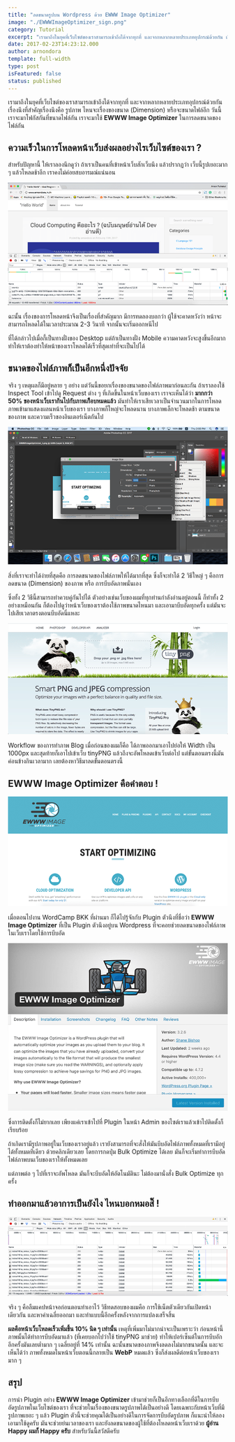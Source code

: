 ```yaml
---
title: "ลดขนาดรูปบน Wordpress ด้วย EWWW Image Optimizer"
image: "./EWWWImageOptimizer_sign.png"
category: Tutorial
excerpt: "เรามาถึงในยุคที่เว็บไซต์ของเราสามารถเข้าถึงได้จากทุกที่ และจากหลากหลายประเภทอุปกรณ์ด้วยกัน เรื่องนึงที่สำคัญเรื่องนึงคือ รูปภาพ ไหนจะเรื่องของขนาด (Dimension) หรือจะขนาดไฟล์อีก"
date: 2017-02-23T14:23:12.000
author: arnondora
template: full-width
type: post
isFeatured: false
status: published
---
```


เรามาถึงในยุคที่เว็บไซต์ของเราสามารถเข้าถึงได้จากทุกที่ และจากหลากหลายประเภทอุปกรณ์ด้วยกัน เรื่องนึงที่สำคัญเรื่องนึงคือ รูปภาพ ไหนจะเรื่องของขนาด (Dimension) หรือจะขนาดไฟล์อีก วันนี้เราจะมาโฟกัสกันที่ขนาดไฟล์กัน เราจะมาใช้ **EWWW Image Optimizer** ในการลดขนาดของไฟล์กัน

## ความเร็วในการโหลดหน้าเว็บส่งผลอย่างไรเว็บไซต์ของเรา ?
สำหรับปัญหานี้ ให้เราลองนึกดูว่า ถ้าเราเป็นคนที่เข้าหน้าเว็บสักเว็บนึง แล้วปรากฏว่า เว็บนี้รูปเยอะมาก ๆ แล้วโหลดช้าอีก เราคงไม่ค่อยสบอารมณ์แน่นอน

![](./EWWWImageOptimizer_3.png)

ฉะนั้น เรื่องของการโหลดหน้าจึงเป็นเรื่องที่สำคัญมาก มีการทดลองบอกว่า ผู้ใช้จะคาดหวังว่า หน้าจะสามารถโหลดได้ในเวลาประมาณ 2-3 วินาที จากนั้นจะเริ่มออกหนีไป

ที่ได้กล่าวไปเมื่อกี้เป็นทางฝั่งของ Desktop แต่ถ้าเป็นทางฝั่ง Mobile ความคาดหวังจะสูงขึ้นอีกมาก ทำให้เราต้องทำให้หน้าของเราโหลดได้เร็วที่สุดเท่าที่จะเป็นไปได้

## ขนาดของไฟล์ภาพก็เป็นอีกหนึ่งปัจจัย
จริง ๆ เหตุผลก็มีอยู่หลาย ๆ อย่าง แต่วันนี้ขอยกเรื่องของขนาดของไฟล์ภาพมาก่อนละกัน ถ้าเราลองใช้ Inspect Tool เข้าไปดู Request ต่าง ๆ ที่เกิดขึ้นในหน้าเว็บของเรา เราจะเห็นได้ว่า **มากกว่า 50% ของหน้าเว็บเรากินไปกับภาพเกืิอบหมดแล้ว** มันทำให้เราเสียเวลาเป็นจำนวนมากในการโหลดภาพเข้ามาแสดงผลนหน้าเว็บของเรา บางภาพก็ใหญ่จะโหลดนาน บางภาพเล็กจะโหลดช้า ตามขนาดของภาพ และความเร็วของอินเตอร์เน็ตกันไป

![](./EWWWImageOptimizer_2.png)

สิ่งที่เราจะทำได้ง่ายที่สุดคือ การลดขนาดของไฟล์ภาพให้ได้มากที่สุด ซึ่งก็จะทำได้ 2 วิธีใหญ่ ๆ คือการ ลดขนาด (Dimension) ของภาพ หรือ การบีบอัดภาพนั่นเอง

ซึ่งทั้ง 2 วิธีนี้สามารถทำควบคู่กันไปได้ ตัวอย่างเช่นเว็บของผมที่ทุกท่านกำลังอ่านอยู่ตอนนี้ ก็ทำทั้ง 2 อย่างเหมือนกัน ก็ต้องไปดูว่าหน้าเว็บของเราต้องใช้ภาพขนาดไหนมา และเอามาบีบอัดทุกครั้ง แต่มันจะไปเสียเวลาตรงตอนบีบอัดนี่แหละ

![](./EWWWImageOptimizer_4.png)

Workflow ของการทำภาพ Blog เมื่อก่อนของผมก็คือ ได้ภาพออกมาเอาไปย่อให้ Width เป็น 1000px และสุดท้ายก็เอาไปเข้าเว็บ tinyPNG แล้วถึงจะอัพโหลดเข้าเว็บต่อไป แต่ขั้นตอนตรงนี้มันค่อนข้างกินเวลามาก เลยต้องหาวิธีมาลดขั้นตอนตรงนี้

## EWWW Image Optimizer คือคำตอบ !

![EWWW Image Optimizer](./EWWWImageOptimizer_1.png)

เมื่อตอนไปงาน WordCamp BKK ที่ผ่านมา ก็ได้ไปรู้จักกับ Plugin ตัวนึงที่ชื่อว่า **EWWW Image Optimizer** ที่เป็น Plugin ตัวนึงอยู่บน Wordpress ที่จะคอยช่วยลดขนาดของไฟล์ภาพในเว็บเราโดยใช้การบีบอัด

![](./EWWWImageOptimizer_5.png)

ซึ่งการติดตั้งก็ไม่ยากเลย เพียงแค่เราเข้าไปที่ Plugin ในหน้า Admin ของไซต์เราแล้วเข้าไปติดตั้งก็เรียบร้อย

ถ้าเกิดเรามีรูปภาพอยู่ในเว็บของเราอยู่แล้ว เรายังสามารถที่จะสั่งให้มันบีบอัดไฟล์ภาพทั้งหมดที่เรามีอยู่ได้ทั้งหมดทีเดียว ด้วยคลิกเดียวเลย โดยการกดปุ่ม Bulk Optimize ได้เลย มันก็จะเริ่มทำการบีบอัดไฟล์ภาพบนเว็บของเราให้ทั้งหมดเลย

แต่ภาพต่อ ๆ ไปที่เราจะอัพโหลด มันก็จะบีบอัดให้อัตโนมัตินะ ไม่ต้องมานั่งสั่ง Bulk Optimize ทุกครั้ง

## ทำออกมาแล้วอาการเป็นยังไง ไหนบอกหมอสิ๊ !

![](./EWWWImageOptimizer_6.png)

จริง ๆ คือลืมแคปหน้าจอก่อนตอนทำเอาไว้ วิธีทดสอบของผมคือ การใช้เน็ตตัวเดียวกันเปิดหน้าเดียวกัน และหาค่าเฉลี่ยออกมา และทำแบบนี้อีกครั้งหลังจากการแปลงเสร็จสิ้น

**ผลคือหน้าเว็บโหลดเร็วเพิ่มขึ้น 10% นิด ๆ เท่านั้น** เหตุที่เพิ่มมาไม่มากน่าจะเป็นเพราะว่า ก่อนหน้านี้ภาพนั้นได้ทำการบีบอัดมาแล้ว (ที่เคยบอกไปว่าใช้ tinyPNG มาช่วย) ทำให้เปอร์เซ็นต์ในการบีบอักอีกครั้งมันเลยต่ำมาก ๆ เฉลี่ยอยู่ที่ 14% เท่านั้น ฉะนั้นขนาดของภาพจึงลดลงไม่มากขนาดนั้น และจะเห็นได้ว่า ภาพทั้งหมดในหน้าเว็บตอนนี้กลายเป็น **WebP** หมดแล้ว ซึ่งก็ส่งผลดีต่อหน้าเว็บของเรามาก ๆ

## สรุป
การนำ Plugin อย่าง **EWWW Image Optimizer** เข้ามาช่วยก็เป็นอีกทางเลือกที่ดีในการบีบอัดรูปภาพในเว็บไซต์ของเรา ที่จะช่วยในเรื่องของขนาดรูปภาพได้เป็นอย่างดี โดยเฉพาะกับหน้าเว็บที่มีรูปภาพเยอะ ๆ แล้ว Plugin ตัวนี้จะช่วยคุณได้เป็นอย่างดีในการจัดการบีบอัดรูปภาพ ก็แนะนำให้ลองเอามาใช้ดูครับ มันจะช่วยย่นเวลาของเรา และยังลดขนาดของผู้ใช้ที่ต้องโหลดหน้าเว็บเราด้วย **ผู้อ่าน Happy ผมก็ Happy ครับ** สำหรับวันนี้สวัสดีครับ
